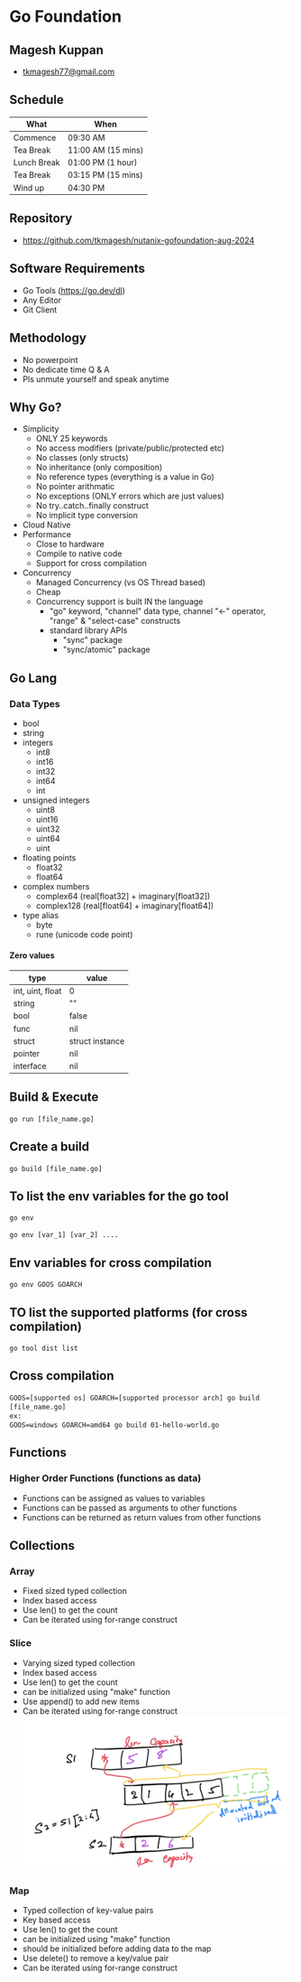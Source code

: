 # Go Foundation

## Magesh Kuppan
- tkmagesh77@gmail.com

## Schedule
| What | When |
|------|------|
|Commence | 09:30 AM |
|Tea Break | 11:00 AM (15 mins)|
|Lunch Break | 01:00 PM (1 hour) |
|Tea Break  | 03:15 PM (15 mins) |
|Wind up | 04:30 PM |

## Repository
- https://github.com/tkmagesh/nutanix-gofoundation-aug-2024

## Software Requirements
- Go Tools (https://go.dev/dl)
- Any Editor
- Git Client

## Methodology
- No powerpoint
- No dedicate time Q & A
- Pls unmute yourself and speak anytime

## Why Go?
- Simplicity
    - ONLY 25 keywords
    - No access modifiers (private/public/protected etc)
    - No classes (only structs)
    - No inheritance (only composition)
    - No reference types (everything is a value in Go)
    - No pointer arithmatic
    - No exceptions (ONLY errors which are just values)
    - No try..catch..finally construct
    - No implicit type conversion
- Cloud Native
- Performance
    - Close to hardware
    - Compile to native code
    - Support for cross compilation
- Concurrency
    - Managed Concurrency (vs OS Thread based)
    - Cheap
    - Concurrency support is built IN the language
        - "go" keyword, "channel" data type, channel "<-" operator, "range" & "select-case" constructs
        - standard library APIs
            - "sync" package
            - "sync/atomic" package

## Go Lang
### Data Types
- bool
- string
- integers
    - int8
    - int16
    - int32
    - int64
    - int
- unsigned integers
    - uint8
    - uint16
    - uint32
    - uint64
    - uint
- floating points
    - float32
    - float64
- complex numbers
    - complex64 (real[float32] + imaginary[float32])
    - complex128 (real[float64] + imaginary[float64])
- type alias
    - byte
    - rune (unicode code point)

#### Zero values

| type | value |
| -------|-------- |
| int, uint, float | 0 |
| string | "" |
| bool | false |
| func | nil |
| struct | struct instance |
| pointer |nil |
| interface | nil | 

## Build & Execute
```
go run [file_name.go]
```
## Create a build
```
go build [file_name.go]
```
## To list the env variables for the go tool
```
go env
```
```
go env [var_1] [var_2] ....
```
## Env variables for cross compilation
```
go env GOOS GOARCH
```
## TO list the supported platforms (for cross compilation)
```
go tool dist list
```
## Cross compilation
```
GOOS=[supported os] GOARCH=[supported processor arch] go build [file_name.go]
ex:
GOOS=windows GOARCH=amd64 go build 01-hello-world.go
```

## Functions
### Higher Order Functions (functions as data)
- Functions can be assigned as values to variables
- Functions can be passed as arguments to other functions
- Functions can be returned as return values from other functions

## Collections
### Array
- Fixed sized typed collection
- Index based access
- Use len() to get the count
- Can be iterated using for-range construct
### Slice
- Varying sized typed collection
- Index based access
- Use len() to get the count
- can be initialized using "make" function
- Use append() to add new items
- Can be iterated using for-range construct
![image](./images/slices.png)

### Map
- Typed collection of key-value pairs
- Key based access
- Use len() to get the count
- can be initialized using "make" function
- should be initialized before adding data to the map
- Use delete() to remove a key/value pair 
- Can be iterated using for-range construct
